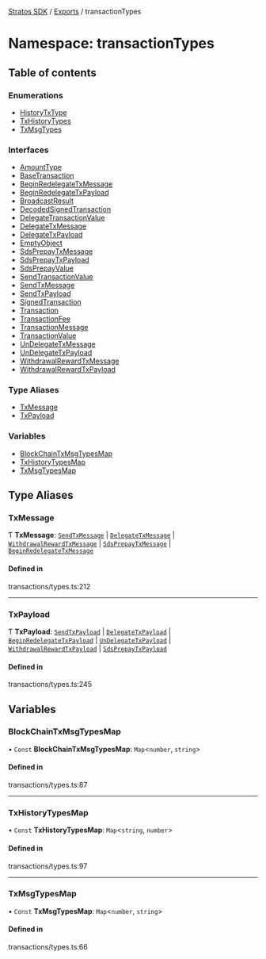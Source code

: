 [Stratos SDK](../README.md) / [Exports](../modules.md) / transactionTypes

# Namespace: transactionTypes

## Table of contents

### Enumerations

- [HistoryTxType](../enums/transactionTypes.HistoryTxType.md)
- [TxHistoryTypes](../enums/transactionTypes.TxHistoryTypes.md)
- [TxMsgTypes](../enums/transactionTypes.TxMsgTypes.md)

### Interfaces

- [AmountType](../interfaces/transactionTypes.AmountType.md)
- [BaseTransaction](../interfaces/transactionTypes.BaseTransaction.md)
- [BeginRedelegateTxMessage](../interfaces/transactionTypes.BeginRedelegateTxMessage.md)
- [BeginRedelegateTxPayload](../interfaces/transactionTypes.BeginRedelegateTxPayload.md)
- [BroadcastResult](../interfaces/transactionTypes.BroadcastResult.md)
- [DecodedSignedTransaction](../interfaces/transactionTypes.DecodedSignedTransaction.md)
- [DelegateTransactionValue](../interfaces/transactionTypes.DelegateTransactionValue.md)
- [DelegateTxMessage](../interfaces/transactionTypes.DelegateTxMessage.md)
- [DelegateTxPayload](../interfaces/transactionTypes.DelegateTxPayload.md)
- [EmptyObject](../interfaces/transactionTypes.EmptyObject.md)
- [SdsPrepayTxMessage](../interfaces/transactionTypes.SdsPrepayTxMessage.md)
- [SdsPrepayTxPayload](../interfaces/transactionTypes.SdsPrepayTxPayload.md)
- [SdsPrepayValue](../interfaces/transactionTypes.SdsPrepayValue.md)
- [SendTransactionValue](../interfaces/transactionTypes.SendTransactionValue.md)
- [SendTxMessage](../interfaces/transactionTypes.SendTxMessage.md)
- [SendTxPayload](../interfaces/transactionTypes.SendTxPayload.md)
- [SignedTransaction](../interfaces/transactionTypes.SignedTransaction.md)
- [Transaction](../interfaces/transactionTypes.Transaction.md)
- [TransactionFee](../interfaces/transactionTypes.TransactionFee.md)
- [TransactionMessage](../interfaces/transactionTypes.TransactionMessage.md)
- [TransactionValue](../interfaces/transactionTypes.TransactionValue.md)
- [UnDelegateTxMessage](../interfaces/transactionTypes.UnDelegateTxMessage.md)
- [UnDelegateTxPayload](../interfaces/transactionTypes.UnDelegateTxPayload.md)
- [WithdrawalRewardTxMessage](../interfaces/transactionTypes.WithdrawalRewardTxMessage.md)
- [WithdrawalRewardTxPayload](../interfaces/transactionTypes.WithdrawalRewardTxPayload.md)

### Type Aliases

- [TxMessage](transactionTypes.md#txmessage)
- [TxPayload](transactionTypes.md#txpayload)

### Variables

- [BlockChainTxMsgTypesMap](transactionTypes.md#blockchaintxmsgtypesmap)
- [TxHistoryTypesMap](transactionTypes.md#txhistorytypesmap)
- [TxMsgTypesMap](transactionTypes.md#txmsgtypesmap)

## Type Aliases

### TxMessage

Ƭ **TxMessage**: [`SendTxMessage`](../interfaces/transactionTypes.SendTxMessage.md) \| [`DelegateTxMessage`](../interfaces/transactionTypes.DelegateTxMessage.md) \| [`WithdrawalRewardTxMessage`](../interfaces/transactionTypes.WithdrawalRewardTxMessage.md) \| [`SdsPrepayTxMessage`](../interfaces/transactionTypes.SdsPrepayTxMessage.md) \| [`BeginRedelegateTxMessage`](../interfaces/transactionTypes.BeginRedelegateTxMessage.md)

#### Defined in

transactions/types.ts:212

___

### TxPayload

Ƭ **TxPayload**: [`SendTxPayload`](../interfaces/transactionTypes.SendTxPayload.md) \| [`DelegateTxPayload`](../interfaces/transactionTypes.DelegateTxPayload.md) \| [`BeginRedelegateTxPayload`](../interfaces/transactionTypes.BeginRedelegateTxPayload.md) \| [`UnDelegateTxPayload`](../interfaces/transactionTypes.UnDelegateTxPayload.md) \| [`WithdrawalRewardTxPayload`](../interfaces/transactionTypes.WithdrawalRewardTxPayload.md) \| [`SdsPrepayTxPayload`](../interfaces/transactionTypes.SdsPrepayTxPayload.md)

#### Defined in

transactions/types.ts:245

## Variables

### BlockChainTxMsgTypesMap

• `Const` **BlockChainTxMsgTypesMap**: `Map`\<`number`, `string`\>

#### Defined in

transactions/types.ts:87

___

### TxHistoryTypesMap

• `Const` **TxHistoryTypesMap**: `Map`\<`string`, `number`\>

#### Defined in

transactions/types.ts:97

___

### TxMsgTypesMap

• `Const` **TxMsgTypesMap**: `Map`\<`number`, `string`\>

#### Defined in

transactions/types.ts:66
